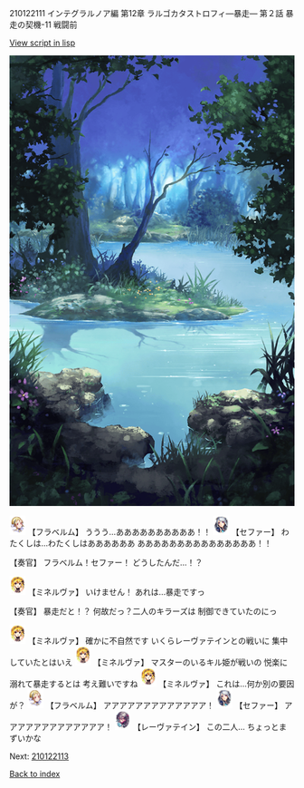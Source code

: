 210122111 インテグラルノア編 第12章 ラルゴカタストロフィ―暴走― 第２話 暴走の契機-11 戦闘前

[View script in lisp](../scripts/210122111.txt)

![fountain.png](../images/backgrounds/fountain.png)

<img src="../images/units/501611.png" alt="501611.png" height="34"/>
【フラベルム】
ううう…ああああああああああ！！

<img src="../images/units/502111.png" alt="502111.png" height="34"/>
【セファー】
わたくしは…わたくしはああああああ
あああああああああああああああ！！

【奏官】
フラベルム！セファー！
どうしたんだ…！？

<img src="../images/units/5302521.png" alt="5302521.png" height="34"/>
【ミネルヴァ】
いけません！
あれは…暴走ですっ

【奏官】
暴走だと！？
何故だっ？二人のキラーズは
制御できていたのにっ

<img src="../images/units/5302521.png" alt="5302521.png" height="34"/>
【ミネルヴァ】
確かに不自然です
いくらレーヴァテインとの戦いに
集中していたとはいえ

<img src="../images/units/5302521.png" alt="5302521.png" height="34"/>
【ミネルヴァ】
マスターのいるキル姫が戦いの
悦楽に溺れて暴走するとは
考え難いですね

<img src="../images/units/5302521.png" alt="5302521.png" height="34"/>
【ミネルヴァ】
これは…何か別の要因が？

<img src="../images/units/501611.png" alt="501611.png" height="34"/>
【フラベルム】
アアアアアアアアアアアアア！

<img src="../images/units/502111.png" alt="502111.png" height="34"/>
【セファー】
アアアアアアアアアアアアア！

<img src="../images/units/5100231.png" alt="5100231.png" height="34"/>
【レーヴァテイン】
この二人…
ちょっとまずいかな

Next: [210122113](210122113.md)

[Back to index](index.md)
